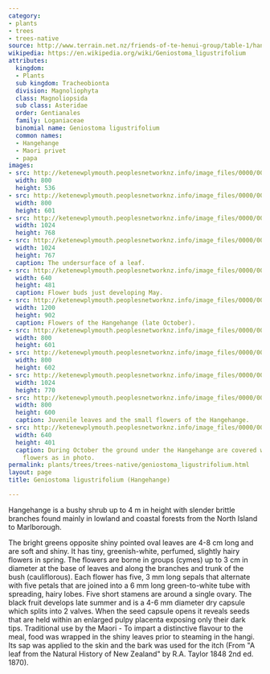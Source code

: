```yaml
---
category:
- plants
- trees
- trees-native
source: http://www.terrain.net.nz/friends-of-te-henui-group/table-1/hange-hange.html
wikipedia: https://en.wikipedia.org/wiki/Geniostoma_ligustrifolium
attributes:
  kingdom:
  - Plants
  sub kingdom: Tracheobionta
  division: Magnoliophyta
  class: Magnoliopsida
  sub class: Asteridae
  order: Gentianales
  family: Loganiaceae
  binomial name: Geniostoma ligustrifolium
  common names:
  - Hangehange
  - Maori privet
  - papa
images:
- src: http://ketenewplymouth.peoplesnetworknz.info/image_files/0000/0001/9379/Geniostoma_ligustrifolium___Hangehange-2.JPG
  width: 800
  height: 536
- src: http://ketenewplymouth.peoplesnetworknz.info/image_files/0000/0005/4394/Geniostoma_ligustrifolium_.JPG
  width: 800
  height: 601
- src: http://ketenewplymouth.peoplesnetworknz.info/image_files/0000/0005/4409/Geniostoma_ligustrifolium__Hangehange_-001.JPG
  width: 1024
  height: 768
- src: http://ketenewplymouth.peoplesnetworknz.info/image_files/0000/0005/4414/Geniostoma_ligustrifolium__Hangehange_.JPG
  width: 1024
  height: 767
  caption: The undersurface of a leaf.
- src: http://ketenewplymouth.peoplesnetworknz.info/image_files/0000/0005/4429/Geniostoma_ligustrifolium__Hangehange_.JPG
  width: 640
  height: 481
  caption: Flower buds just developing May.
- src: http://ketenewplymouth.peoplesnetworknz.info/image_files/0000/0012/6688/Geniostoma_ligustrifolium__Hangehange_-001.JPG
  width: 1200
  height: 902
  caption: Flowers of the Hangehange (late October).
- src: http://ketenewplymouth.peoplesnetworknz.info/image_files/0000/0012/6683/Geniostoma_ligustrifolium__Hangehange_.JPG
  width: 800
  height: 601
- src: http://ketenewplymouth.peoplesnetworknz.info/image_files/0000/0001/4054/flowers_Geniostoma_ligustrifolium__Hangehange-4.JPG
  width: 800
  height: 602
- src: http://ketenewplymouth.peoplesnetworknz.info/image_files/0000/0012/6703/Geniostoma_ligustrifolium__Hangehange_-004.JPG
  width: 1024
  height: 770
- src: http://ketenewplymouth.peoplesnetworknz.info/image_files/0000/0001/4044/Geniostoma_ligustrifolium__Hangehange.JPG
  width: 800
  height: 600
  caption: Juvenile leaves and the small flowers of the Hangehange.
- src: http://ketenewplymouth.peoplesnetworknz.info/image_files/0000/0001/4049/Geniostoma_ligustrifolium__Hangehange-2.JPG
  width: 640
  height: 401
  caption: During October the ground under the Hangehange are covered with  fallen
    flowers as in photo.
permalink: plants/trees/trees-native/geniostoma_ligustrifolium.html
layout: page
title: Geniostoma ligustrifolium (Hangehange)

---
```

Hangehange is a bushy shrub up to 4 m in height with slender brittle branches found mainly in lowland and coastal forests from the North Island to Marlborough.

The bright greens opposite shiny pointed oval leaves are 4-8 cm long and are soft and shiny. 
It has tiny, greenish-white, perfumed, slightly hairy flowers in spring. The flowers are borne in groups (cymes) up to 3 cm in diameter at the base of leaves and along the branches and trunk of the bush (cauliflorous). Each flower has five, 3 mm long sepals that alternate with five petals that are joined into a 6 mm long green-to-white tube with spreading, hairy lobes. Five short stamens are around a single ovary. The black fruit develops late summer and is a 4-6 mm diameter dry capsule which splits into 2 valves. When the seed capsule opens it reveals seeds that are held within an enlarged pulpy placenta exposing only their dark tips.
Traditional use by the Maori - To impart a distinctive flavour to the meal, food was wrapped in the shiny leaves prior to steaming in the hangi. Its sap was applied to the skin and the bark was used for the itch (From "A leaf from the Natural History of New Zealand" by R.A. Taylor 1848 2nd ed. 1870).
